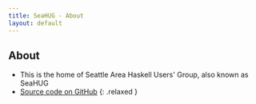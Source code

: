 ```yaml
---
title: SeaHUG - About
layout: default
---
```

## About

* This is the home of Seattle Area Haskell Users' Group, also known as SeaHUG
* [Source code on GitHub][github]
{: .relaxed }

[github]: https://github.com/seahug/seahug.github.io
